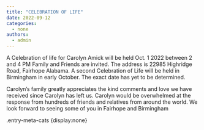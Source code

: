 ```yaml
---
title: "CELEBRATION OF LIFE"
date: 2022-09-12
categories: 
  - none
authors: 
  - admin
---
```


A Celebration of life for Carolyn Amick will be held Oct. 1 2022 between 2 and 4 PM Family and Friends are invited. The address is 22985 Highridge Road, Fairhope Alabama. A second Celebration of Life will be held in Birmingham in early October. The exact date has yet to be determined.

Carolyn’s family greatly appreciates the kind comments and love we have received since Carolyn has left us. Carolyn would be overwhelmed at the response from hundreds of friends and relatives from around the world. We look forward to seeing some of you in Fairhope and Birmingham

.entry-meta-cats {display:none}
